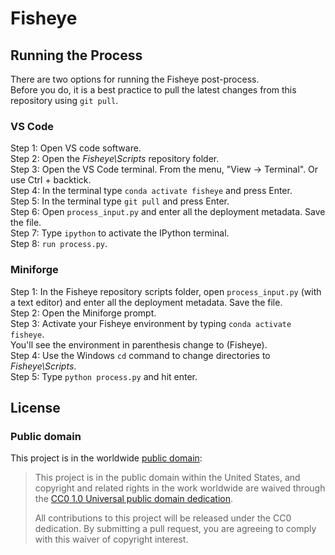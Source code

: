 # Fisheye

## Running the Process
There are two options for running the Fisheye post-process. <br>
Before you do, it is a best practice to pull the latest changes from this repository using `git pull`.

### VS Code
Step 1: Open VS code software. <br> 
Step 2: Open the *Fisheye\Scripts* repository folder. <br> 
Step 3: Open the VS Code terminal. From the menu, "View → Terminal". Or use Ctrl + backtick. <br>
Step 4: In the terminal type `conda activate fisheye` and press Enter. <br>
Step 5: In the terminal type `git pull` and press Enter. <br>
Step 6: Open `process_input.py` and enter all the deployment metadata. Save the file. <br>
Step 7: Type `ipython` to activate the IPython terminal. <br>
Step 8: `run process.py`. <br>

### Miniforge
Step 1: In the Fisheye repository scripts folder, open `process_input.py` (with a text editor) and enter all the deployment metadata. Save the file. <br>
Step 2: Open the Miniforge prompt. <br>
Step 3: Activate your Fisheye environment by typing `conda activate fisheye`. <br>
You'll see the environment in parenthesis change to (Fisheye). <br>
Step 4: Use the Windows `cd` command to change directories to *Fisheye\Scripts*. <br>
Step 5: Type `python process.py` and hit enter. <br>

## License

### Public domain

This project is in the worldwide [public domain](LICENSE.md):

> This project is in the public domain within the United States,
> and copyright and related rights in the work worldwide are waived through the
> [CC0 1.0 Universal public domain dedication](https://creativecommons.org/publicdomain/zero/1.0/).
>
> All contributions to this project will be released under the CC0 dedication.
> By submitting a pull request, you are agreeing to comply with this waiver of copyright interest.
